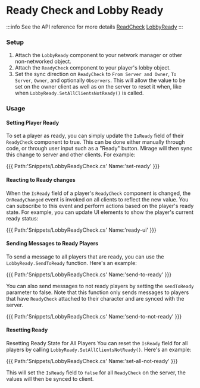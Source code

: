 # Ready Check and Lobby Ready

:::info
See the API reference for more details
[ReadCheck](/docs/reference/Mirage.Components/ReadyCheck)
[LobbyReady](/docs/reference/Mirage.Components/LobbyReady)
:::

### Setup

1. Attach the `LobbyReady` component to your network manager or other non-networked object.
2. Attach the `ReadyCheck` component to your player's lobby object.
3. Set the sync direction on `ReadyCheck` to `From Server and Owner`, `To Server`, `Owner`, and optionally `Observers`. This will allow the value to be set on the owner client as well as on the server to reset it when, like when `LobbyReady.SetAllClientsNotReady()` is called.

### Usage

#### Setting Player Ready

To set a player as ready, you can simply update the `IsReady` field of their `ReadyCheck` component to true. This can be done either manually through code, or through user input such as a "Ready" button. Mirage will then sync this change to server and other clients. For example:

{{{ Path:'Snippets/LobbyReadyCheck.cs' Name:'set-ready' }}}


#### Reacting to Ready changes

When the `IsReady` field of a player's `ReadyCheck` component is changed, the `OnReadyChanged` event is invoked on all clients to reflect the new value. You can subscribe to this event and perform actions based on the player's ready state. For example, you can update UI elements to show the player's current ready status:

{{{ Path:'Snippets/LobbyReadyCheck.cs' Name:'ready-ui' }}}


#### Sending Messages to Ready Players

To send a message to all players that are ready, you can use the `LobbyReady.SendToReady` function. Here's an example:

{{{ Path:'Snippets/LobbyReadyCheck.cs' Name:'send-to-ready' }}}

You can also send messages to not ready players by setting the `sendToReady` parameter to false. Note that this function only sends messages to players that have `ReadyCheck` attached to their character and are synced with the server.

{{{ Path:'Snippets/LobbyReadyCheck.cs' Name:'send-to-not-ready' }}}


#### Resetting Ready

Resetting Ready State for All Players
You can reset the `IsReady` field for all players by calling `LobbyReady.SetAllClientsNotReady()`. Here's an example:

{{{ Path:'Snippets/LobbyReadyCheck.cs' Name:'set-all-not-ready' }}}

This will set the `IsReady` field to `false` for all `ReadyCheck` on the server, the values will then be synced to client.
